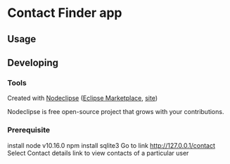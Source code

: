 

# Contact Finder app



## Usage



## Developing



### Tools

Created with [Nodeclipse](https://github.com/Nodeclipse/nodeclipse-1)
 ([Eclipse Marketplace](http://marketplace.eclipse.org/content/nodeclipse), [site](http://www.nodeclipse.org))   

Nodeclipse is free open-source project that grows with your contributions.

### Prerequisite
install node v10.16.0
npm install sqlite3
Go to link http://127.0.0.1/contact
Select Contact details link to view contacts of a particular user